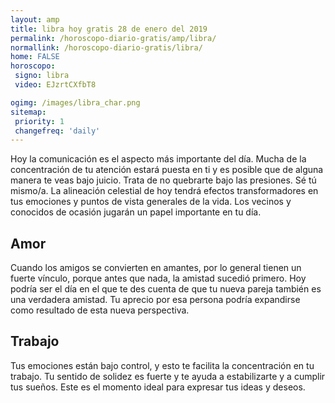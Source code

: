 ```yaml
---
layout: amp
title: libra hoy gratis 28 de enero del 2019 
permalink: /horoscopo-diario-gratis/amp/libra/
normallink: /horoscopo-diario-gratis/libra/
home: FALSE
horoscopo:
 signo: libra
 video: EJzrtCXfbT8

ogimg: /images/libra_char.png
sitemap:
 priority: 1
 changefreq: 'daily'
---
```



Hoy la comunicación es el aspecto más importante del día. Mucha de la concentración de tu atención estará puesta en ti y es posible que de alguna manera te veas bajo juicio. Trata de no quebrarte bajo las presiones. Sé tú mismo/a. La alineación celestial de hoy tendrá efectos transformadores en tus emociones y puntos de vista generales de la vida. Los vecinos y conocidos de ocasión jugarán un papel importante en tu día.

## Amor

Cuando los amigos se convierten en amantes, por lo general tienen un fuerte vínculo, porque antes que nada, la amistad sucedió primero. Hoy podría ser el día en el que te des cuenta de que tu nueva pareja también es una verdadera amistad. Tu aprecio por esa persona podría expandirse como resultado de esta nueva perspectiva.

## Trabajo

Tus emociones están bajo control, y esto te facilita la concentración en tu trabajo. Tu sentido de solidez es fuerte y te ayuda a estabilizarte y a cumplir tus sueños. Este es el momento ideal para expresar tus ideas y deseos.